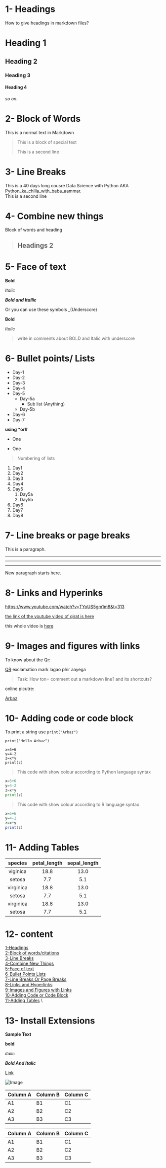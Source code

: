
# 1- Headings
How to give headings in markdown files?
# Heading 1
## Heading 2
### Heading 3
#### Heading 4
###### so on.


# 2- Block of Words

This is a normal text in Markdown

>This is a block of special text
>
>This is a second line

# 3- Line Breaks

This is a 40 days long cousre Data Science with  Python AKA Python_ka_chilla_with_baba_aammar.\
This is a second line

# 4- Combine new things

Block of words and heading

> ## Headings 2

# 5- Face of text

**Bold**

*Italic*

***Bold and Itallic***

Or you can use these symbols
_(Underscore)

__Bold__

_Italic_

>write in comments about BOLD and Italic with underscore

# 6- Bullet points/ Lists

- Day-1
- Day-2
- Day-3
- Day-4
- Day-5
    - Day-5a
         - Sub list (Anything)
    - Day-5b
- Day-6
- Day-7

__using *or#__

* One
+ One

> Numbering of lists

1. Day1
2. Day2
3. Day3
4. Day4
5. Day5
    1. Day5a
    2. Day5b
6. Day6
7. Day7
8. Day8

# 7- Line breaks or page breaks

This is a paragraph.

---
___
***

New paragraph starts here.


# 8- Links and Hyperinks

https://www.youtube.com/watch?v=TYoUS5gm1m8&t=313

[the link of the youtube video of qirat is here](https://www.youtube.com/watch?v=TYoUS5gm1m8&t=313
)

[Abdur rahman mossad]:https://www.youtube.com/watch?v=inBCxCUW_vA

this whole video is [here][Abdur rahman mossad]


# 9- Images and figures with links

To know about the Qr:


[QR](download.png) exclamation mark lagao phir aayega

> Task: How ton= comment out a markdown line? and its shortcuts?

online picutre:

[Arbaz](https://photos.google.com/photo/AF1QipPDy6kdcP9u0t7fpLe9C-qJu3v4EEoF1X08xrxD)


# 10- Adding code or code block

To print a string use  `print("Arbaz")`

`print("Hello Arbaz")`

```
x=5+6
y=4-2
z=x*y
print(z)
```
> This code with show colour according to Python language syntax 

```python
x=5+6
y=4-2
z=x*y
print(z)
```
> This code with show colour according to R language syntax 

```r
x=5+6
y=4-2
z=x*y
print(z)
```

# 11- Adding Tables

| species | petal_length | sepal_length|
|:--------: | :------------: | :------------: |
|viginica | 18.8 | 13.0 |
|setosa   | 7.7  | 5.1 |
|virginica| 18.8 | 13.0 |
|setosa   | 7.7  | 5.1|
|virginica| 18.8 | 13.0 |
|setosa   | 7.7  | 5.1|

# 12- content

[1-Headings](#1--headings)\
[2-Block of words/citations](#2--block-of-words)\
[3-Line Breaks](#3--line-breaks)\
[4-Combine New Things](#4--combine-new-things)\
[5-Face of text](#5--face-of-text)\
[6-Bullet Points Lists](#6--bullet-points-lists)\
[7-Line Breaks Or Page Breaks](#7--line-breaks-or-page-breaks)\
[8-Links and Hyperlinks](#8--links-and-hyperinks)\
[9-Images and Figures with Links](#9--images-and-figures-with-links)\
[10-Adding Code or Code Block](#10--adding-code-or-code-block)\
[11-Adding Tables](#11--adding-tables)
\


# 13- Install Extensions

**Sample Text**

**bold**

_italic_

_**Bold And Italic**_

[Link](https://photos.google.com/search/_cAF1QipNTjKa84qzr0GIHK8xscH2InOWrMnhyHNc_Arbaaz/photo/AF1QipPAB8mRsUrN1rgCcoEfNmCoTrYRHAvzPorbr6ES)

![Image](download.png)




Column A | Column B | Column C
---------|----------|---------
 A1 | B1 | C1
 A2 | B2 | C2
 A3 | B3 | C3


Column A | Column B | Column C
---------|----------|---------
 A1 | B1 | C1
 A2 | B2 | C2
 A3 | B3 | C3

 
